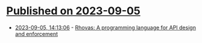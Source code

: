 # [Published on 2023-09-05](index.md)

* [2023-09-05, 14:13:06](https://lobste.rs/s/0dpadp/rhovas_programming_language_for_api) - [Rhovas: A programming language for API design and enforcement](https://rhovas.dev/)
